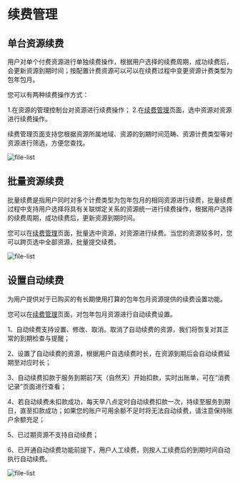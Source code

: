 # 续费管理
## 单台资源续费
用户对单个付费资源进行单独续费操作，根据用户选择的续费周期，成功续费后，会更新资源到期时间；按配置计费资源可以可以在续费过程中变更资源计费类型为包年包月。

您可以有两种续费操作方式：

1.在资源的管理控制台对资源进行续费操作；
2.在[续费管理](https://renewal-console.jdcloud.com/renew)页面，选中资源对资源进行续费操作。

续费管理页面支持您根据资源所属地域、资源的到期时间范畴、资源计费类型等对资源进行筛选，方便您查找。

![file-list](https://github.com/jdcloudcom/cn/blob/edit/image/Charge/%E7%BB%AD%E8%B4%B91.png)

## 批量资源续费
批量续费是指用户同时对多个计费类型为包年包月的相同资源进行续费，批量续费过程中支持用户选择将具有关联绑定关系的资源统一进行续费操作，根据用户选择的续费周期，成功续费后，更新资源到期时间。

您可以在[续费管理](https://renewal-console.jdcloud.com/renew)页面，批量选中资源，对资源进行续费。当您的资源较多时，您可以跨页选中全部资源，批量提交续费。

![file-list](https://github.com/jdcloudcom/cn/blob/edit/image/Charge/%E7%BB%AD%E8%B4%B92.jpg)

## 设置自动续费
 为用户提供对于已购买的有长期使用打算的包年包月资源提供的续费设置功能。

您可以在[续费管理](https://renewal-console.jdcloud.com/renew)页面，对包年包月资源进行自动续费设置。

1、自动续费支持设置、修改、取消。取消了自动续费的资源，我们将恢复对其正常的到期检查与提醒；

2、设置了自动续费的资源，根据用户自选续费时长，在资源到期后会自动续费延期至对应时长；

3、自动续费扣款于服务到期前7天（自然天）开始扣款，实时出账单，可在“消费记录”页面进行查看；

4、若自动续费未扣款成功，每天早八点定时自动续费扣款一次，持续至服务到期日，直至扣款成功；如果您的账户可用余额不足时将无法自动续费，请注意保持账户余额充足；

5、已过期资源不支持自动续费；

6、已开通自动续费功能前提下，用户人工续费，则按人工续费后的到期时间自动执行自动续费。

![file-list](https://github.com/jdcloudcom/cn/blob/edit/image/Charge/%E7%BB%AD%E8%B4%B93.jpg)
